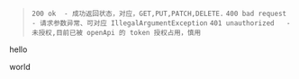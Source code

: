 
> `200 ok  - 成功返回状态，对应，GET,PUT,PATCH,DELETE.`
> `400 bad request   - 请求参数异常、可对应 IllegalArgumentException`
> `401 unauthorized   - 未授权,目前已被 openApi 的 token 授权占用，慎用`

hello 
 
world
